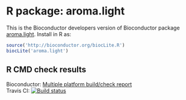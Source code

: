 # R package: aroma.light

This is the Bioconductor developers version of Bioconductor package [aroma.light](http://bioconductor.org/packages/devel/bioc/html/aroma.light.html).  Install in R as:

```r
source('http://bioconductor.org/biocLite.R')
biocLite('aroma.light')
```

## R CMD check results
Bioconductor: <a
href="http://bioconductor.org/checkResults/devel/bioc-LATEST/index.html">Multiple
platform build/check report</a>  
Travis CI: <a href="https://travis-ci.org/HenrikBengtsson/aroma.light"><img src="https://travis-ci.org/HenrikBengtsson/aroma.light.svg?branch=master" alt="Build status"></a>
